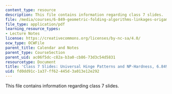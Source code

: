 ```yaml
---
content_type: resource
description: This file contains information regarding class 7 slides.
file: /media/courses/6-849-geometric-folding-algorithms-linkages-origami-polyhedra-fall-2012/fd0dd91c1a37ff62445d3a013e12e292_MIT6_849F12_slidesC07.pdf
file_type: application/pdf
learning_resource_types:
- Lecture Notes
license: https://creativecommons.org/licenses/by-nc-sa/4.0/
ocw_type: OCWFile
parent_title: Calendar and Notes
parent_type: CourseSection
parent_uid: ac06f5dc-c82a-b3a0-cb86-73d3c54d5831
resourcetype: Document
title: 'Class 7 Slides: Universal Hinge Patterns and NP-Hardness, 6.849 Fall 2012'
uid: fd0dd91c-1a37-ff62-445d-3a013e12e292
---
```

This file contains information regarding class 7 slides.